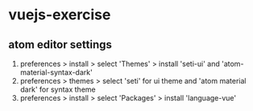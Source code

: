 # vuejs-exercise

## atom editor settings
1. preferences > install > select 'Themes' > install 'seti-ui' and 'atom-material-syntax-dark'
2. preferences > themes > select 'seti' for ui theme and 'atom material dark' for syntax theme
3. preferences > install > select 'Packages' > install 'language-vue'
